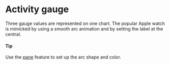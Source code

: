 # Activity gauge 
Three gauge values are represented on one chart. The popular Apple watch is mimicked by using a smooth arc animation and by setting the label at the central.

####  Tip
Use the [pane](https://api.highcharts.com/highcharts/pane) feature to set up the arc shape and color.
